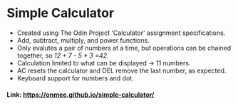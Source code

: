 # Simple Calculator
- Created using The Odin Project 'Calculator' assignment specifications.
- Add, subtract, multiply, and power functions.
- Only evalutes a pair of numbers at a time, but operations can be chained together, so *12 + 7 - 5 * 3 =42.*
- Calculation limited to what can be displayed -> 11 numbers.
- AC resets the calculator and DEL remove the last number, as expected.
- Keyboard support for numbers and dot.
#### Link: https://onmee.github.io/simple-calculator/